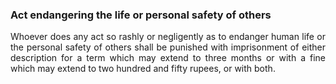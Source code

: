 ### Act endangering the life or personal safety of others
<div style="text-align: justify">

Whoever does any act so rashly or negligently as to endanger human life or the personal safety of others shall be punished with imprisonment of either description for a term which may extend to three months or with a fine which may extend to two hundred and fifty rupees, or with both.

</div>
